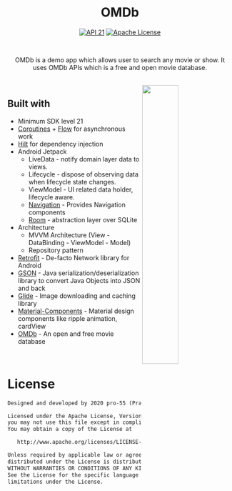 <h1 align="center">OMDb</h1>

<p align="center">
  <a href="https://developer.android.com/studio/releases/platforms#5.1"><img alt="API 21" src="https://img.shields.io/badge/API-21%2B-brightgreen"/></a>
  <a href="http://www.apache.org/licenses/LICENSE-2.0"><img alt="Apache License" src="https://img.shields.io/badge/License-Apache%202.0-blue.svg"/></a>
</p>

<br>

<p align="center">
OMDb is a demo app which allows user to search any movie or show. It uses OMDb APIs which is a free and open movie database.
</p>

<br>

<img src="assets/app-demo.gif" align="right" width="40%"/>

## Built with
- Minimum SDK level 21
- [Coroutines](https://github.com/Kotlin/kotlinx.coroutines) +
  [Flow](https://kotlin.github.io/kotlinx.coroutines/kotlinx-coroutines-core/kotlinx.coroutines.flow/)
  for asynchronous work
- [Hilt](https://dagger.dev/hilt/) for dependency injection
- Android Jetpack
    - LiveData - notify domain layer data to views.
    - Lifecycle - dispose of observing data when lifecycle state changes.
    - ViewModel - UI related data holder, lifecycle aware.
    - [Navigation](https://developer.android.com/guide/navigation) - Provides Navigation components
    - [Room](https://developer.android.com/topic/libraries/architecture/room) - abstraction layer
      over SQLite
- Architecture
    - MVVM Architecture (View - DataBinding - ViewModel - Model)
    - Repository pattern
- [Retrofit](https://github.com/square/retrofit) - De-facto Network library for Android
- [GSON](https://github.com/google/gson) - Java serialization/deserialization library to convert
  Java Objects into JSON and back
- [Glide](https://github.com/bumptech/glide) - Image downloading and caching library
- [Material-Components](https://github.com/material-components/material-components-android) -
  Material design components like ripple animation, cardView
- [OMDb](http://www.omdbapi.com/) - An open and free movie database

<br>

# License
```xml
Designed and developed by 2020 pro-55 (Pranit B. Rane)

Licensed under the Apache License, Version 2.0 (the "License");
you may not use this file except in compliance with the License.
You may obtain a copy of the License at

   http://www.apache.org/licenses/LICENSE-2.0

Unless required by applicable law or agreed to in writing, software
distributed under the License is distributed on an "AS IS" BASIS,
WITHOUT WARRANTIES OR CONDITIONS OF ANY KIND, either express or implied.
See the License for the specific language governing permissions and
limitations under the License.